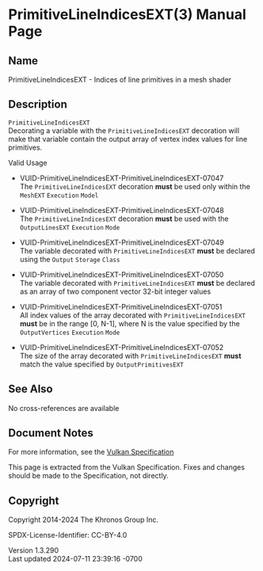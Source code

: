 # PrimitiveLineIndicesEXT(3) Manual Page

## Name

PrimitiveLineIndicesEXT - Indices of line primitives in a mesh shader



## <a href="#_description" class="anchor"></a>Description

`PrimitiveLineIndicesEXT`  
Decorating a variable with the `PrimitiveLineIndicesEXT` decoration will
make that variable contain the output array of vertex index values for
line primitives.

Valid Usage

- <a href="#VUID-PrimitiveLineIndicesEXT-PrimitiveLineIndicesEXT-07047"
  id="VUID-PrimitiveLineIndicesEXT-PrimitiveLineIndicesEXT-07047"></a>
  VUID-PrimitiveLineIndicesEXT-PrimitiveLineIndicesEXT-07047  
  The `PrimitiveLineIndicesEXT` decoration **must** be used only within
  the `MeshEXT` `Execution` `Model`

- <a href="#VUID-PrimitiveLineIndicesEXT-PrimitiveLineIndicesEXT-07048"
  id="VUID-PrimitiveLineIndicesEXT-PrimitiveLineIndicesEXT-07048"></a>
  VUID-PrimitiveLineIndicesEXT-PrimitiveLineIndicesEXT-07048  
  The `PrimitiveLineIndicesEXT` decoration **must** be used with the
  `OutputLinesEXT` `Execution` `Mode`

- <a href="#VUID-PrimitiveLineIndicesEXT-PrimitiveLineIndicesEXT-07049"
  id="VUID-PrimitiveLineIndicesEXT-PrimitiveLineIndicesEXT-07049"></a>
  VUID-PrimitiveLineIndicesEXT-PrimitiveLineIndicesEXT-07049  
  The variable decorated with `PrimitiveLineIndicesEXT` **must** be
  declared using the `Output` `Storage` `Class`

- <a href="#VUID-PrimitiveLineIndicesEXT-PrimitiveLineIndicesEXT-07050"
  id="VUID-PrimitiveLineIndicesEXT-PrimitiveLineIndicesEXT-07050"></a>
  VUID-PrimitiveLineIndicesEXT-PrimitiveLineIndicesEXT-07050  
  The variable decorated with `PrimitiveLineIndicesEXT` **must** be
  declared as an array of two component vector 32-bit integer values

- <a href="#VUID-PrimitiveLineIndicesEXT-PrimitiveLineIndicesEXT-07051"
  id="VUID-PrimitiveLineIndicesEXT-PrimitiveLineIndicesEXT-07051"></a>
  VUID-PrimitiveLineIndicesEXT-PrimitiveLineIndicesEXT-07051  
  All index values of the array decorated with `PrimitiveLineIndicesEXT`
  **must** be in the range \[0, N-1\], where N is the value specified by
  the `OutputVertices` `Execution` `Mode`

- <a href="#VUID-PrimitiveLineIndicesEXT-PrimitiveLineIndicesEXT-07052"
  id="VUID-PrimitiveLineIndicesEXT-PrimitiveLineIndicesEXT-07052"></a>
  VUID-PrimitiveLineIndicesEXT-PrimitiveLineIndicesEXT-07052  
  The size of the array decorated with `PrimitiveLineIndicesEXT`
  **must** match the value specified by `OutputPrimitivesEXT`

## <a href="#_see_also" class="anchor"></a>See Also

No cross-references are available

## <a href="#_document_notes" class="anchor"></a>Document Notes

For more information, see the <a
href="https://registry.khronos.org/vulkan/specs/1.3-extensions/html/vkspec.html#PrimitiveLineIndicesEXT"
target="_blank" rel="noopener">Vulkan Specification</a>

This page is extracted from the Vulkan Specification. Fixes and changes
should be made to the Specification, not directly.

## <a href="#_copyright" class="anchor"></a>Copyright

Copyright 2014-2024 The Khronos Group Inc.

SPDX-License-Identifier: CC-BY-4.0

Version 1.3.290  
Last updated 2024-07-11 23:39:16 -0700
